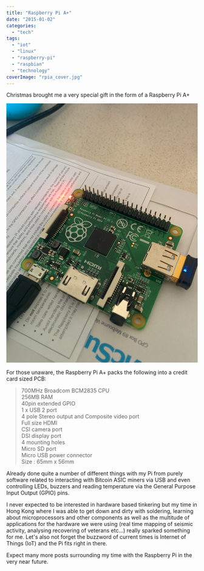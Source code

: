 ```yaml
---
title: "Raspberry Pi A+"
date: "2015-01-02"
categories: 
  - "tech"
tags: 
  - "iot"
  - "linux"
  - "raspberry-pi"
  - "raspbian"
  - "technology"
coverImage: "rpia_cover.jpg"
---
```


Christmas brought me a very special gift in the form of a Raspberry Pi A+

![](images/2014-1-1.jpg)

For those unaware, the Raspberry Pi A+ packs the following into a credit card sized PCB:

>  700MHz Broadcom BCM2835 CPU  
>  256MB RAM  
>  40pin extended GPIO  
>  1 x USB 2 port  
>  4 pole Stereo output and Composite video port  
>  Full size HDMI  
>  CSI camera port  
>  DSI display port  
>  4 mounting holes  
>  Micro SD port  
>  Micro USB power connector  
>  Size : 65mm x 56mm

Already done quite a number of different things with my Pi from purely software related to interacting with Bitcoin ASIC miners via USB and even controlling LEDs, buzzers and reading temperature via the General Purpose Input Output (GPIO) pins.

I never expected to be interested in hardware based tinkering but my time in Hong Kong where I was able to get down and dirty with soldering, learning about microprocessors and other components as well as the multitude of applications for the hardware we were using (real time mapping of seismic activity, analysing recovering of veterans etc...) really sparked something for me. Let's also not forget the buzzword of current times is Internet of Things (IoT) and the Pi fits right in there.

Expect many more posts surrounding my time with the Raspberry Pi in the very near future.
